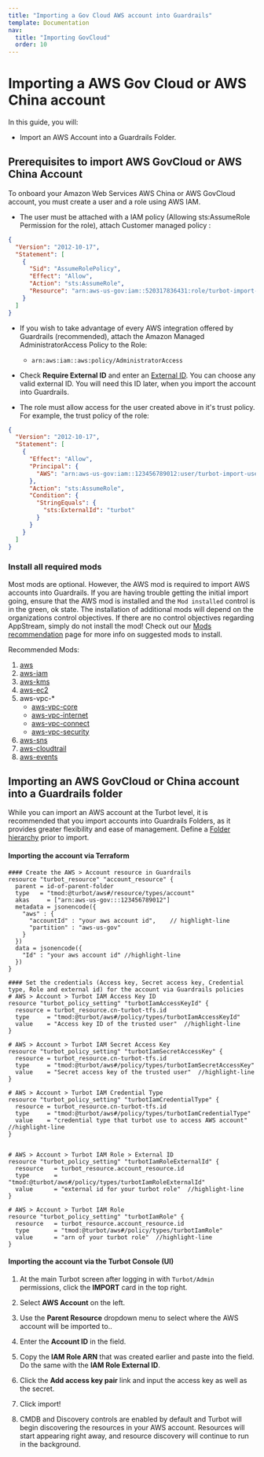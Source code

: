 ```yaml
---
title: "Importing a Gov Cloud AWS account into Guardrails"
template: Documentation
nav:
  title: "Importing GovCloud"
  order: 10
---
```


# Importing a AWS Gov Cloud or AWS China account

In this guide, you will:

- Import an AWS Account into a Guardrails Folder.


## Prerequisites to import AWS GovCloud or AWS China Account

To onboard your Amazon Web Services AWS China or AWS GovCloud account, you must
create a user and a role using AWS IAM.

- The user must be attached with a IAM policy (Allowing sts:AssumeRole
  Permission for the role), attach Customer managed policy :

```json
{
  "Version": "2012-10-17",
  "Statement": [
    {
      "Sid": "AssumeRolePolicy",
      "Effect": "Allow",
      "Action": "sts:AssumeRole",
      "Resource": "arn:aws-us-gov:iam::520317836431:role/turbot-import-role"
    }
  ]
}
```

- If you wish to take advantage of every AWS integration offered by Guardrails
  (recommended), attach the Amazon Managed AdministratorAccess Policy to the
  Role:
  - `arn:aws:iam::aws:policy/AdministratorAccess`
- Check **Require External ID** and enter an
  [External ID](https://docs.aws.amazon.com/IAM/latest/UserGuide/id_roles_create_for-user_externalid.html).
  You can choose any valid external ID. You will need this ID later, when you
  import the account into Guardrails.

- The role must allow access for the user created above in it's trust policy.
  For example, the trust policy of the role:

```json
{
  "Version": "2012-10-17",
  "Statement": [
    {
      "Effect": "Allow",
      "Principal": {
        "AWS": "arn:aws-us-gov:iam::123456789012:user/turbot-import-user"
      },
      "Action": "sts:AssumeRole",
      "Condition": {
        "StringEquals": {
          "sts:ExternalId": "turbot"
        }
      }
    }
  ]
}
```

### Install all required mods

Most mods are optional. However, the AWS mod is required to import AWS accounts
into Guardrails. If you are having trouble getting the initial import going, ensure
that the AWS mod is installed and the `Mod installed` control is in the green,
ok state. The installation of additional mods will depend on the organizations
control objectives. If there are no control objectives regarding AppStream,
simply do not install the mod! Check out our
[Mods recommendation](mods#recommended-baseline-mods) page for more info on
suggested mods to install.

Recommended Mods:

1. [aws](https://hub.guardrails.turbot.com/mods/aws/mods/aws)
2. [aws-iam](https://hub.guardrails.turbot.com/mods/aws/mods/aws-iam)
3. [aws-kms](https://hub.guardrails.turbot.com/mods/aws/mods/aws-kms)
4. [aws-ec2](https://hub.guardrails.turbot.com/mods/aws/mods/aws-ec2)
5. aws-vpc-\*
   - [aws-vpc-core](https://hub.guardrails.turbot.com/mods/aws/mods/aws-vpc-core)
   - [aws-vpc-internet](https://hub.guardrails.turbot.com/mods/aws/mods/aws-vpc-internet)
   - [aws-vpc-connect](https://hub.guardrails.turbot.com/mods/aws/mods/aws-vpc-connect)
   - [aws-vpc-security](https://hub.guardrails.turbot.com/mods/aws/mods/aws-vpc-security)
6. [aws-sns](https://hub.guardrails.turbot.com/mods/aws/mods/aws-sns)
7. [aws-cloudtrail](https://hub.guardrails.turbot.com/mods/aws/mods/aws-cloudtrail)
8. [aws-events](https://hub.guardrails.turbot.com/mods/aws/mods/aws-events)

## Importing an AWS GovCloud or China account into a Guardrails folder

While you can import an AWS account at the Turbot level, it is recommended that
you import accounts into Guardrails Folders, as it provides greater flexibility and
ease of management.
Define a [Folder hierarchy](/guardrails/docs/concepts/resources/hierarchy) prior to import.

#### Importing the account via Terraform

```hcl
#### Create the AWS > Account resource in Guardrails
resource "turbot_resource" "account_resource" {
  parent = id-of-parent-folder
  type   = "tmod:@turbot/aws#/resource/types/account"
  akas     = ["arn:aws-us-gov:::123456789012"]
  metadata = jsonencode({
    "aws" : {
      "accountId" : "your aws account id",    // highlight-line
      "partition" : "aws-us-gov"
    }
  })
  data = jsonencode({
    "Id" : "your aws account id" //highlight-line
  })
}

#### Set the credentials (Access key, Secret access key, Credential type, Role and external id) for the account via Guardrails policies
# AWS > Account > Turbot IAM Access Key ID
resource "turbot_policy_setting" "turbotIamAccessKeyId" {
  resource = turbot_resource.cn-turbot-tfs.id
  type     = "tmod:@turbot/aws#/policy/types/turbotIamAccessKeyId"
  value    = "Access key ID of the trusted user"  //highlight-line
}

# AWS > Account > Turbot IAM Secret Access Key
resource "turbot_policy_setting" "turbotIamSecretAccessKey" {
  resource = turbot_resource.cn-turbot-tfs.id
  type     = "tmod:@turbot/aws#/policy/types/turbotIamSecretAccessKey"
  value    = "Secret access key of the trusted user"  //highlight-line
}

# AWS > Account > Turbot IAM Credential Type
resource "turbot_policy_setting" "turbotIamCredentialType" {
  resource = turbot_resource.cn-turbot-tfs.id
  type     = "tmod:@turbot/aws#/policy/types/turbotIamCredentialType"
  value    = "credential type that turbot use to access AWS account"  //highlight-line
}


# AWS > Account > Turbot IAM Role > External ID
resource "turbot_policy_setting" "turbotIamRoleExternalId" {
  resource   = turbot_resource.account_resource.id
  type       = "tmod:@turbot/aws#/policy/types/turbotIamRoleExternalId"
  value      = "external id for your turbot role"  //highlight-line
}

# AWS > Account > Turbot IAM Role
resource "turbot_policy_setting" "turbotIamRole" {
  resource   = turbot_resource.account_resource.id
  type       = "tmod:@turbot/aws#/policy/types/turbotIamRole"
  value      = "arn of your turbot role"  //highlight-line
}
```

#### Importing the account via the Turbot Console (UI)

1. At the main Turbot screen after logging in with `Turbot/Admin` permissions,
   click the **IMPORT** card in the top right.

2. Select **AWS Account** on the left.

3. Use the **Parent Resource** dropdown menu to select where the AWS account
   will be imported to..

4. Enter the **Account ID** in the field.

5. Copy the **IAM Role ARN** that was created earlier and paste into the field.
   Do the same with the **IAM Role External ID**.

6. Click the **Add access key pair** link and input the access key as well as
   the secret.

7. Click import!

8. CMDB and Discovery controls are enabled by default and Turbot will begin
   discovering the resources in your AWS account. Resources will start appearing
   right away, and resource discovery will continue to run in the background.
